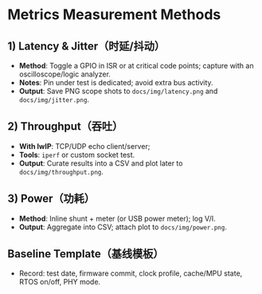 # Metrics Measurement Methods

## 1) Latency & Jitter（时延/抖动）
- **Method**: Toggle a GPIO in ISR or at critical code points; capture with an oscilloscope/logic analyzer.
- **Notes**: Pin under test is dedicated; avoid extra bus activity.
- **Output**: Save PNG scope shots to `docs/img/latency.png` and `docs/img/jitter.png`.

## 2) Throughput（吞吐）
- **With lwIP**: TCP/UDP echo client/server;
- **Tools**: `iperf` or custom socket test.
- **Output**: Curate results into a CSV and plot later to `docs/img/throughput.png`.

## 3) Power（功耗）
- **Method**: Inline shunt + meter (or USB power meter); log V/I.
- **Output**: Aggregate into CSV; attach plot to `docs/img/power.png`.

## Baseline Template（基线模板）
- Record: test date, firmware commit, clock profile, cache/MPU state, RTOS on/off, PHY mode.
